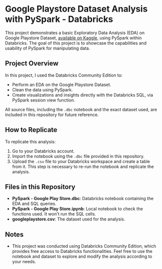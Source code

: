 # Google Playstore Dataset Analysis with PySpark - Databricks

This project demonstrates a basic Exploratory Data Analysis (EDA) on Google Playstore Dataset, [available on Kaggle](https://www.kaggle.com/datasets/lava18/google-play-store-apps), using PySpark within Databricks. The goal of this project is to showcase the capabilities and usability of PySpark for manipulating data.

## Project Overview

In this project, I used the Databricks Community Edition to:
- Perform an EDA on the Google Playstore Dataset.
- Clean the data using PySpark.
- Create visualizations and insights directly with the Databricks SQL, via PySpark session view function.

All source files, including the `.dbc` notebook and the exact dataset used, are included in this repository for future reference.

## How to Replicate

To replicate this analysis:
1. Go to your Databricks account.
2. Import the notebook using the `.dbc` file provided in this repository.
3. Upload the `.csv` file to your Databricks workspace and create a table from it. This step is necessary to re-run the notebook and replicate the analysis.

## Files in this Repository
- **PySpark - Google Play Store.dbc**: Databricks notebook containing the EDA and SQL queries.
- **PySpark - Google Play Store.ipynb**: Local notebook to check the functions used. It won't run the SQL cells.
- **googleplaystore.csv**: The dataset used for the analysis.

## Notes
- This project was conducted using Databricks Community Edition, which provides free access to Databricks functionalities. Feel free to use the notebook and dataset to explore and modify the analysis according to your needs.